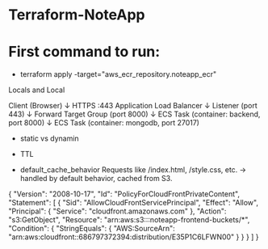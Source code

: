 # Terraform-NoteApp

# First command to run:
 - terraform apply -target="aws_ecr_repository.noteapp_ecr"


 Locals and Local

 Client (Browser)
   ↓  HTTPS :443
Application Load Balancer
   ↓  Listener (port 443)
   ↓  Forward
Target Group (port 8000)
   ↓
ECS Task (container: backend, port 8000)
   ↓
ECS Task (container: mongodb, port 27017)

* static vs dynamin

* TTL

* default_cache_behavior 
Requests like /index.html, /style.css, etc. → handled by default behavior, cached from S3. 


{
    "Version": "2008-10-17",
    "Id": "PolicyForCloudFrontPrivateContent",
    "Statement": [
        {
            "Sid": "AllowCloudFrontServicePrincipal",
            "Effect": "Allow",
            "Principal": {
                "Service": "cloudfront.amazonaws.com"
            },
            "Action": "s3:GetObject",
            "Resource": "arn:aws:s3:::noteapp-frontend-buckets/*",
            "Condition": {
                "StringEquals": {
                    "AWS:SourceArn": "arn:aws:cloudfront::686797372394:distribution/E35P1C6LFWN00"
                }
            }
        }
    ]
}


